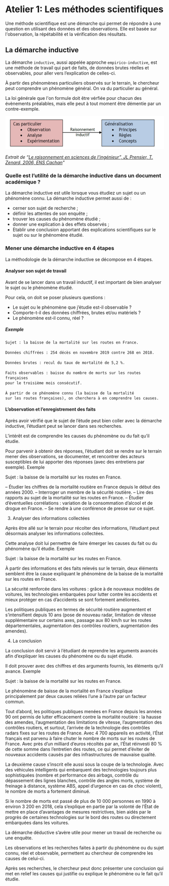 # Atelier 1: Les méthodes scientifiques

Une méthode scientifique est une démarche qui permet de répondre à une question en utilisant des données et des observations. Elle est basée sur l'observation, la répétabilité et la vérification des résultats.

## La démarche inductive

La démarche `inductive`, aussi appelée approche `empirico-inductive`, est une méthode de travail qui part de faits, de données brutes réelles et observables, pour aller vers l’explication de celles-ci.

À partir des phénomènes particuliers observés sur le terrain, le chercheur peut comprendre un phénomène général. On va du particulier au général.

La loi générale que l'on formule doit être vérfiée pour chacun des évènements préalables, mais elle peut à tout moment être démentie par un contre-exemple.

![Schema Inductive](images/schema_inductive.png)

*Extrait de “[Le raisonnement en sciences de l’ingénieur”, JL Prensier, T. Zenard, 2006, ENS Cachan](https://eduscol.education.fr/sti/sites/eduscol.education.fr.sti/files/ressources/pedagogiques/6217/6217-le-raisonnement-en-sciences-de-lingenieur-ens.pdf)"*

### Quelle est l’utilité de la démarche inductive dans un document académique ?

La démarche inductive est utile lorsque vous étudiez un sujet ou un phénomène connu. La démarche inductive permet aussi de :

- cerner son sujet de recherche ;
- définir les attentes de son enquête ;
- trouver les causes du phénomène étudié ;
- donner une explication à des effets observés ;
- Etablir une conclusion apportant des explications scientifiques sur le sujet ou sur le phénomène étudié.

### Mener une démarche inductive en 4 étapes

La méthodologie de la démarche inductive se décompose en 4 étapes.

#### Analyser son sujet de travail

Avant de se lancer dans un travail inductif, il est important de bien analyser le sujet ou le phénomène étudié.

Pour cela, on doit se poser plusieurs questions :

- Le sujet ou le phénomène que j’étudie est-il observable ?
- Comporte-t-il des données chiffrées, brutes et/ou matériels ?
- Le phénomène est-il connu, réel ?

##### Exemple

    Sujet : la baisse de la mortalité sur les routes en France.

    Données chiffrées : 254 décès en novembre 2019 contre 268 en 2018.

    Données brutes : recul du taux de mortalité de 5,2 %.

    Faits observables : baisse du nombre de morts sur les routes françaises
    pour le troisième mois consécutif.

    À partir de ce phénomène connu (la baisse de la mortalité
    sur les routes françaises), on cherchera à en comprendre les causes.

#### L’observation et l’enregistrement des faits

Après avoir vérifié que le sujet de l’étude peut bien coller avec la démarche inductive, l’étudiant peut se lancer dans ses recherches.

L’intérêt est de comprendre les causes du phénomène ou du fait qu’il étudie.

Pour parvenir à obtenir des réponses, l’étudiant doit se rendre sur le terrain mener des observations, se documenter, et rencontrer des acteurs susceptibles de lui apporter des réponses (avec des entretiens par exemple).
Exemple

Sujet : la baisse de la mortalité sur les routes en France.

– Étudier les chiffres de la mortalité routière en France depuis le début des années 2000.
– Interroger un membre de la sécurité routière.
– Lire des rapports au sujet de la mortalité sur les routes en France.
– Étudier d’éventuelles corrélations : variation de la consommation d’alcool et de drogue en France.
– Se rendre à une conférence de presse sur ce sujet.

3. Analyser des informations collectées

Après être allé sur le terrain pour récolter des informations, l’étudiant peut désormais analyser les informations collectées.

Cette analyse doit lui permettre de faire émerger les causes du fait ou du phénomène qu’il étudie.
Exemple

Sujet : la baisse de la mortalité sur les routes en France.

À partir des informations et des faits relevés sur le terrain, deux éléments semblent être la cause expliquant le phénomène de la baisse de la mortalité sur les routes en France.

La sécurité renforcée dans les voitures : grâce à de nouveaux modèles de voitures, les technologies embarquées pour lutter contre les accidents et mieux protéger en cas d’accidents se sont fortement améliorées.

Les politiques publiques en termes de sécurité routière augmentent et s’intensifient depuis 10 ans (pose de nouveau radar, limitation de vitesse supplémentaire sur certains axes, passage aux 80 km/h sur les routes départementales, augmentation des contrôles routiers, augmentation des amendes).

4. La conclusion

La conclusion doit servir à l’étudiant de reprendre les arguments avancés afin d’expliquer les causes du phénomène ou du sujet étudié.

Il doit prouver avec des chiffres et des arguments fournis, les éléments qu’il avance.
Exemple

Sujet : la baisse de la mortalité sur les routes en France.

Le phénomène de baisse de la mortalité en France s’explique principalement par deux causes reliées l’une à l’autre par un facteur commun.

Tout d’abord, les politiques publiques menées en France depuis les années 90 ont permis de lutter efficacement contre la mortalité routière : la hausse des amendes, l’augmentation des limitations de vitesse, l’augmentation des contrôles routiers, et surtout, l’arrivée de la technologie des contrôles radars fixes sur les routes de France. Avec 4 700 appareils en activité, l’État français est parvenu à faire chuter le nombre de morts sur les routes de France. Avec près d’un milliard d’euros récoltés par an, l’État réinvesti 80 % de cette somme dans l’entretien des routes, ce qui permet d’éviter de nouveaux accidents causés par des infrastructures de mauvaise qualité.

La deuxième cause s’inscrit elle aussi sous la coupe de la technologie. Avec des véhicules intelligents qui embarquent des technologies toujours plus sophistiquées (nombre et performance des airbags, contrôle du dépassement des lignes blanches, contrôle des angles morts, système de freinage à distance, système ABS, appel d’urgence en cas de choc violent), le nombre de morts a fortement diminué.

Si le nombre de morts est passé de plus de 10 000 personnes en 1990 à environ 3 200 en 2018, cela s’explique en partie par la volonté de l’État de mettre en place d’avantages de mesures restrictives, bien aidés par le progrès de certaines technologies sur le bord des routes ou directement embarquées dans les voitures.

La démarche déductive s’avère utile pour mener un travail de recherche ou une enquête.

Les observations et les recherches faites à partir du phénomène ou du sujet connu, réel et observable, permettent au chercheur de comprendre les causes de celui-ci.

Après ses recherches, le chercheur peut donc présenter une conclusion qui met en relief les causes qui justifie ou explique le phénomène ou le fait qu’il étudie.